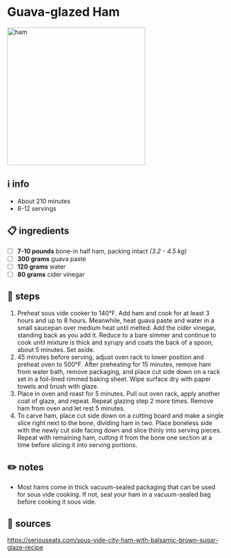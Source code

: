 # Guava-glazed Ham  
<img src="https://www.snakeriverfarms.com/media/magefan_blog/Ham400x400.jpg" alt="ham" width="320"/>  

## ℹ️ info  
* About 210 minutes  
* 8-12 servings  

## 📋 ingredients  
- [ ] **7-10	pounds**	bone-in half ham, packing intact *(3.2 - 4.5 kg)*
- [ ] **300	grams**	guava paste
- [ ] **120	grams**	water
- [ ] **80	grams**	cider vinegar

## 🔪 steps  
1. Preheat sous vide cooker to 140°F. Add ham and cook for at least 3 hours and up to 8 hours. Meanwhile, heat guava paste and water in a small saucepan over medium heat until melted. Add the cider vinegar, standing back as you add it. Reduce to a bare simmer and continue to cook until mixture is thick and syrupy and coats the back of a spoon, about 5 minutes. Set aside.
2. 45 minutes before serving, adjust oven rack to lower position and preheat oven to 500°F. After preheating for 15 minutes, remove ham from water bath, remove packaging, and place cut side down on a rack set in a foil-lined rimmed baking sheet. Wipe surface dry with paper towels and brush with glaze.
3. Place in oven and roast for 5 minutes. Pull out oven rack, apply another coat of glaze, and repeat. Repeat glazing step 2 more times. Remove ham from oven and let rest 5 minutes.
4. To carve ham, place cut side down on a cutting board and make a single slice right next to the bone, dividing ham in two. Place boneless side with the newly cut side facing down and slice thinly into serving pieces. Repeat with remaining ham, cutting it from the bone one section at a time before slicing it into serving portions.

## ✏️ notes  
* Most hams come in thick vacuum-sealed packaging that can be used for sous vide cooking. If not, seal your ham in a vacuum-sealed bag before cooking it sous vide.

## 🔗 sources  
https://seriouseats.com/sous-vide-city-ham-with-balsamic-brown-sugar-glaze-recipe  
